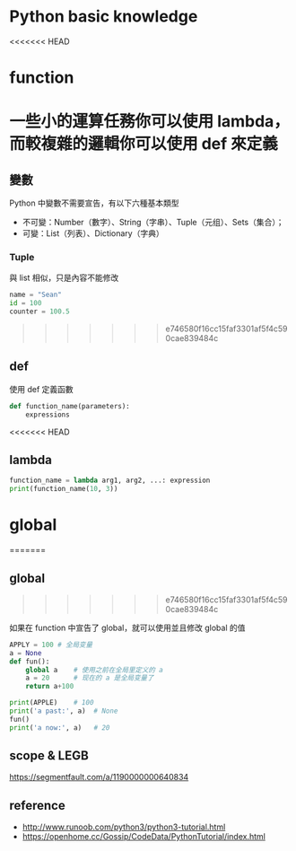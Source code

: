 # Python basic knowledge

<<<<<<< HEAD

# function

一些小的運算任務你可以使用 lambda，而較複雜的邏輯你可以使用 def 來定義
=======
## 變數

Python 中變數不需要宣告，有以下六種基本類型
* 不可變：Number（數字）、String（字串）、Tuple（元组）、Sets（集合）；
* 可變：List（列表）、Dictionary（字典）

### Tuple

與 list 相似，只是內容不能修改

```py
name = "Sean"
id = 100
counter = 100.5
```
>>>>>>> e746580f16cc15faf3301af5f4c590cae839484c

## def

使用 def 定義函數

```py
def function_name(parameters):
    expressions
```

<<<<<<< HEAD
## lambda

```py
function_name = lambda arg1, arg2, ...: expression
print(function_name(10, 3))
```

# global
=======
## global
>>>>>>> e746580f16cc15faf3301af5f4c590cae839484c

如果在 function 中宣告了 global，就可以使用並且修改 global 的值

```py
APPLY = 100 # 全局变量
a = None
def fun():
    global a    # 使用之前在全局里定义的 a
    a = 20      # 现在的 a 是全局变量了
    return a+100

print(APPLE)    # 100
print('a past:', a)  # None
fun()
print('a now:', a)   # 20
```

## scope & LEGB

https://segmentfault.com/a/1190000000640834

## reference
* http://www.runoob.com/python3/python3-tutorial.html
* https://openhome.cc/Gossip/CodeData/PythonTutorial/index.html